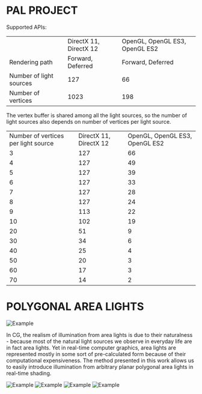 
# PAL PROJECT

Supported APIs:

<table>
    <tr>
	<td></td>
        <td>DirectX 11, DirectX 12</td>
        <td>OpenGL, OpenGL ES3, OpenGL ES2</td>
    </tr>
    <tr>
	<td>Rendering path</td>
        <td>Forward, Deferred</td>
        <td>Forward, Deferred</td>
    </tr>
    <tr>
	<td>Number of light sources</td>
        <td>127</td>
        <td>66</td>
    </tr>
    <tr>
	<td>Number of vertices</td>
        <td>1023</td>
        <td>198</td>
    </tr>
</table>

The vertex buffer is shared among all the light sources, so the number of light sources also depends on number of vertices per light source.

<table>
    <tr>
	<td>Number of vertices per light source</td>
        <td>DirectX 11, DirectX 12</td>
        <td>OpenGL, OpenGL ES3, OpenGL ES2</td>
    </tr>
    <tr>
	<td>3</td>
        <td>127</td>
        <td>66</td>
    </tr>
    <tr>
	<td>4</td>
        <td>127</td>
        <td>49</td>
    </tr>
    <tr>
	<td>5</td>
        <td>127</td>
        <td>39</td>
    </tr>
    <tr>
	<td>6</td>
        <td>127</td>
        <td>33</td>
    </tr>
    <tr>
	<td>7</td>
        <td>127</td>
        <td>28</td>
    </tr>
    <tr>
	<td>8</td>
        <td>127</td>
        <td>24</td>
    </tr>
    <tr>
	<td>9</td>
        <td>113</td>
        <td>22</td>
    </tr>
    <tr>
	<td>10</td>
        <td>102</td>
        <td>19</td>
    </tr>
    <tr>
	<td>20</td>
        <td>51</td>
        <td>9</td>
    </tr>
    <tr>
	<td>30</td>
        <td>34</td>
        <td>6</td>
    </tr>
    <tr>
	<td>40</td>
        <td>25</td>
        <td>4</td>
    </tr>
    <tr>
	<td>50</td>
        <td>20</td>
        <td>3</td>
    </tr>
    <tr>
	<td>60</td>
        <td>17</td>
        <td>3</td>
    </tr>
    <tr>
	<td>70</td>
        <td>14</td>
        <td>2</td>
    </tr>
</table>

# POLYGONAL AREA LIGHTS

![Example](https://media.licdn.com/mpr/mpr/AAEAAQAAAAAAAAfcAAAAJDQ5MGQyNzE4LTk3NDYtNDRiOS1hZTMxLTNiNWY2ZmJlN2NkYw.png)

In CG, the realism of illumination from area lights is due to their naturalness - because most of the natural light sources we observe in everyday life are in fact area lights. Yet in real-time computer graphics, area lights are represented mostly in some sort of pre-calculated form because of their computational expensiveness. 
The method presented in this work allows us to easily introduce illumination from arbitrary planar polygonal area lights in real-time shading.

![Example](https://media.licdn.com/mpr/mpr/AAEAAQAAAAAAAAlxAAAAJDkzNDJiODY4LTkzYTQtNDNhNC04NTQyLWJkNjcwNTE4MzM5Ng.png)
![Example](https://media.licdn.com/mpr/mpr/AAEAAQAAAAAAAAlOAAAAJGZlN2NhMTRhLWQwZTUtNGIzZC1iMmU2LTY0ODNlNDFkYTBiOQ.png)
![Example](https://media.licdn.com/mpr/mpr/AAEAAQAAAAAAAAiqAAAAJDM5ZTQyMjVkLWM5MTEtNDI3Mi05MjcxLWIyYjQ4MzM4Mzc4OQ.png)
![Example](https://github.com/bad3p/PAL/blob/master/Docs/Images/Specular.png)
